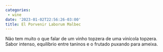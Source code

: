 ```yaml
---
categories:
 - wine
date: '2023-01-02T22:56:26-03:00'
title: El Porvenir Laborum Malbec
---
```


Não tem muito o que falar de um vinho topzera de uma vinícola topzera. Sabor intenso, equilíbrio entre taninos e o frutado puxando para ameixa.
